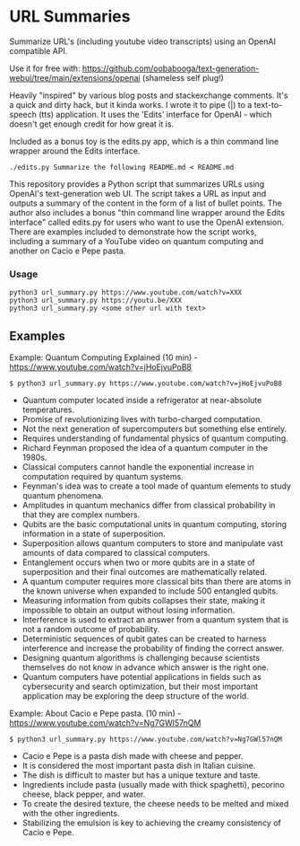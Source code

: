 # URL Summaries

Summarize URL's (including youtube video transcripts) using an OpenAI compatible API.

Use it for free with: https://github.com/oobabooga/text-generation-webui/tree/main/extensions/openai (shameless self plug!)

Heavily "inspired" by various blog posts and stackexchange comments.
It's a quick and dirty hack, but it kinda works. I wrote it to pipe (|) to a text-to-speech (tts) application. It uses the 'Edits' interface for OpenAI - which doesn't get enough credit for how great it is.

Included as a bonus toy is the edits.py app, which is a thin command line wrapper around the Edits interface.

```
./edits.py Summarize the following README.md < README.md 
```
This repository provides a Python script that summarizes URLs using OpenAI's text-generation web UI. The script takes a URL as input and outputs a summary of the content in the form of a list of bullet points. The author also includes a bonus "thin command line wrapper around the Edits interface" called edits.py for users who want to use the OpenAI extension. There are examples included to demonstrate how the script works, including a summary of a YouTube video on quantum computing and another on Cacio e Pepe pasta.


### Usage

```
python3 url_summary.py https://www.youtube.com/watch?v=XXX
python3 url_summary.py https://youtu.be/XXX
python3 url_summary.py <some other url with text>
```

## Examples

Example: Quantum Computing Explained (10 min) - https://www.youtube.com/watch?v=jHoEjvuPoB8
```
$ python3 url_summary.py https://www.youtube.com/watch?v=jHoEjvuPoB8
```
* Quantum computer located inside a refrigerator at near-absolute temperatures.
* Promise of revolutionizing lives with turbo-charged computation.
* Not the next generation of supercomputers but something else entirely.
* Requires understanding of fundamental physics of quantum computing.
* Richard Feynman proposed the idea of a quantum computer in the 1980s.
* Classical computers cannot handle the exponential increase in computation required by quantum systems.
* Feynman's idea was to create a tool made of quantum elements to study quantum phenomena.
* Amplitudes in quantum mechanics differ from classical probability in that they are complex numbers.
* Qubits are the basic computational units in quantum computing, storing information in a state of superposition.
* Superposition allows quantum computers to store and manipulate vast amounts of data compared to classical computers.
* Entanglement occurs when two or more qubits are in a state of superposition and their final outcomes are mathematically related.
* A quantum computer requires more classical bits than there are atoms in the known universe when expanded to include 500 entangled qubits.
* Measuring information from qubits collapses their state, making it impossible to obtain an output without losing information.
* Interference is used to extract an answer from a quantum system that is not a random outcome of probability.
* Deterministic sequences of qubit gates can be created to harness interference and increase the probability of finding the correct answer.
* Designing quantum algorithms is challenging because scientists themselves do not know in advance which answer is the right one.
* Quantum computers have potential applications in fields such as cybersecurity and search optimization, but their most important application may be exploring the deep structure of the world.

Example: About Cacio e Pepe pasta. (10 min) - https://www.youtube.com/watch?v=Ng7GWl57nQM

```
$ python3 url_summary.py https://www.youtube.com/watch?v=Ng7GWl57nQM
```
* Cacio e Pepe is a pasta dish made with cheese and pepper.
* It is considered the most important pasta dish in Italian cuisine.
* The dish is difficult to master but has a unique texture and taste.
* Ingredients include pasta (usually made with thick spaghetti), pecorino cheese, black pepper, and water.
* To create the desired texture, the cheese needs to be melted and mixed with the other ingredients.
* Stabilizing the emulsion is key to achieving the creamy consistency of Cacio e Pepe.
